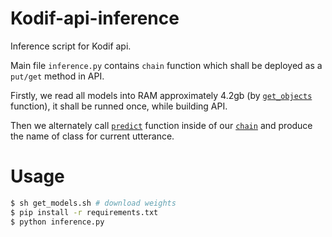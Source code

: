 # Kodif-api-inference
Inference script for Kodif api. 

Main file ```inference.py``` contains ```chain``` function which shall be deployed as a ```put/get``` method in API.

Firstly, we read all models into RAM approximately 4.2gb (by [```get_objects```](https://github.com/SanzharMrz/kodif-api-inference/blob/94d6d840c04d2660efdc257c8930f059267cfa94/inference.py#L67) function), it shall be runned once, while building API.


Then we alternately call [```predict```](https://github.com/SanzharMrz/kodif-api-inference/blob/94d6d840c04d2660efdc257c8930f059267cfa94/inference.py#L44) function inside of our [```chain```](https://github.com/SanzharMrz/kodif-api-inference/blob/94d6d840c04d2660efdc257c8930f059267cfa94/inference.py#L73) and produce the name of class for current utterance.

# Usage
```bash
$ sh get_models.sh # download weights
$ pip install -r requirements.txt
$ python inference.py
```
